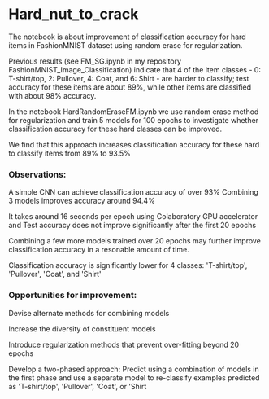 # Hard_nut_to_crack
The notebook is about improvement of classification accuracy for hard items in FashionMNIST dataset using random erase for regularization.

Previous results (see FM_SG.ipynb in my repository FashionMNIST_Image_Classification) indicate that 4 of the item classes - 0: T-shirt/top, 2: Pullover, 4: Coat, and 6: Shirt - are harder to classify; test accuracy for these items
are about 89%, while other items are classified with about 98% accuracy.

In the notebook HardRandomEraseFM.ipynb we use random erase method for regularization and train 5 models for 100 epochs to investigate whether classification accuracy
for these hard classes can be improved.

We find that this approach increases classification accuracy for these hard to classify items from 89% to 93.5%

### Observations:
A simple CNN can achieve classification accuracy of over 93%
Combining 3 models improves accuracy around 94.4%

It takes around 16 seconds per epoch using Colaboratory GPU accelerator and Test accuracy does not improve significantly after the first 20 epochs

Combining a few more models trained over 20 epochs may further improve classification accuracy in a resonable amount of time.

Classification accuracy is significantly lower for 4 classes: 'T-shirt/top', 'Pullover', 'Coat', and 'Shirt'

### Opportunities for improvement:
Devise alternate methods for combining models

Increase the diversity of constituent models

Introduce regularization methods that prevent over-fitting beyond 20 epochs

Develop a two-phased approach: Predict using a combination of models in the first phase and use a separate model to re-classify examples predicted as 'T-shirt/top', 'Pullover', 'Coat', or 'Shirt
